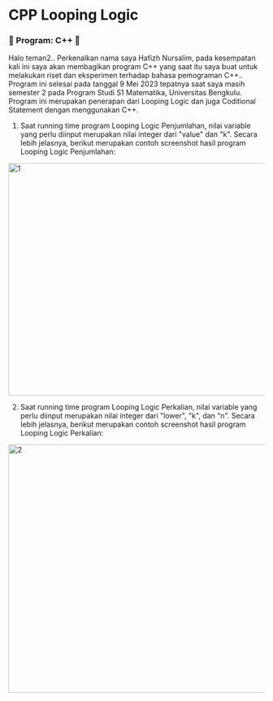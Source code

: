# CPP Looping Logic 
### 🌟 Program: C++ 🌟

Halo teman2.. Perkenalkan nama saya Hafizh Nursalim, pada kesempatan kali ini saya akan membagikan program C++ yang saat itu saya buat untuk melakukan riset dan eksperimen terhadap bahasa pemograman C++.. Program ini selesai pada tanggal 9 Mei 2023 tepatnya saat saya masih semester 2 pada Program Studi S1 Matematika, Universitas Bengkulu. Program ini merupakan penerapan dari Looping Logic dan juga Coditional Statement dengan menggunakan C++. 

1.  Saat running time program Looping Logic Penjumlahan, nilai variable yang perlu diinput merupakan nilai integer dari "value" dan "k". Secara lebih jelasnya, berikut merupakan contoh screenshot hasil program Looping Logic Penjumlahan:

<img width="659" height="457" alt="1" src="https://github.com/user-attachments/assets/d1d62251-5ccf-4669-9a04-7ad9189376e3" />

2.  Saat running time program Looping Logic Perkalian, nilai variable yang perlu diinput merupakan nilai integer dari "lower", "k", dan "n". Secara lebih jelasnya, berikut merupakan contoh screenshot hasil program Looping Logic Perkalian:

<img width="624" height="488" alt="2" src="https://github.com/user-attachments/assets/d8f6a24e-7a0f-4d8d-b3f6-1573ceeec0c6" />
